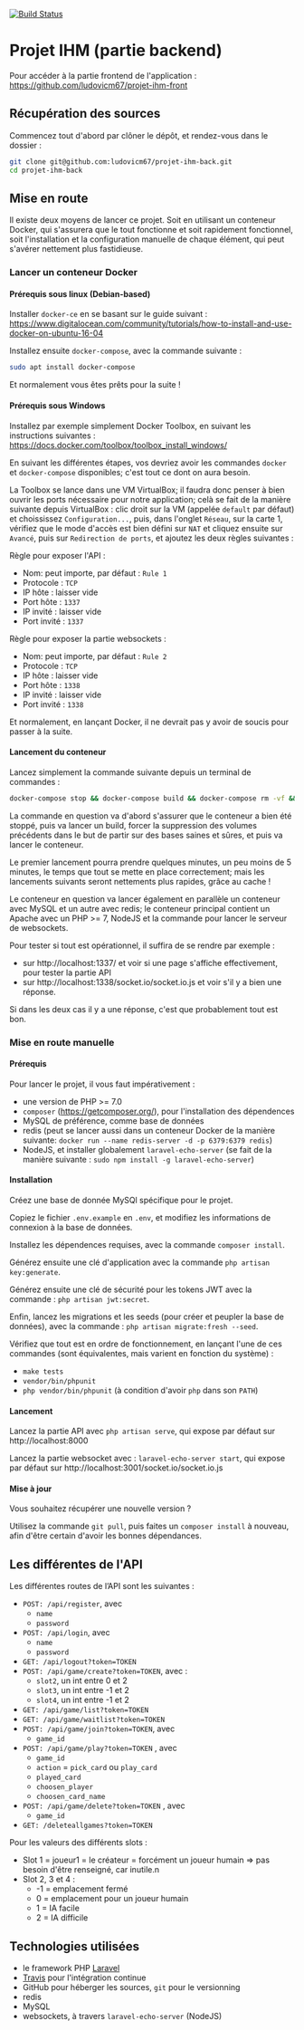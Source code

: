 [![Build Status](https://travis-ci.com/ludovicm67/projet-ihm-back.svg?token=4LgtqqAc8ZPrPBEdLaF6&branch=master)](https://travis-ci.com/ludovicm67/projet-ihm-back)

# Projet IHM (partie backend)

Pour accéder à la partie frontend de l'application :
https://github.com/ludovicm67/projet-ihm-front

## Récupération des sources

Commencez tout d'abord par clôner le dépôt, et rendez-vous dans le dossier :

```sh
git clone git@github.com:ludovicm67/projet-ihm-back.git
cd projet-ihm-back
```

## Mise en route

Il existe deux moyens de lancer ce projet. Soit en utilisant un conteneur
Docker, qui s'assurera que le tout fonctionne et soit rapidement fonctionnel,
soit l'installation et la configuration manuelle de chaque élément, qui peut
s'avérer nettement plus fastidieuse.

### Lancer un conteneur Docker

#### Prérequis sous linux (Debian-based)

Installer `docker-ce` en se basant sur le guide suivant :
https://www.digitalocean.com/community/tutorials/how-to-install-and-use-docker-on-ubuntu-16-04

Installez ensuite `docker-compose`, avec la commande suivante :

```sh
sudo apt install docker-compose
```

Et normalement vous êtes prêts pour la suite !

#### Prérequis sous Windows

Installez par exemple simplement Docker Toolbox, en suivant les instructions
suivantes : https://docs.docker.com/toolbox/toolbox_install_windows/

En suivant les différentes étapes, vos devriez avoir les commandes
`docker` et `docker-compose` disponibles; c'est tout ce dont on aura besoin.

La Toolbox se lance dans une VM VirtualBox; il faudra donc penser à bien
ouvrir les ports nécessaire pour notre application; celà se fait de la manière
suivante depuis VirtualBox : clic droit sur la VM (appelée `default` par défaut)
et choississez `Configuration...`, puis, dans l'onglet `Réseau`, sur la
carte 1, vérifiez que le mode d'accès est bien défini sur `NAT` et cliquez
ensuite sur `Avancé`, puis sur `Redirection de ports`, et ajoutez les deux
règles suivantes :

Règle pour exposer l'API :
 - Nom: peut importe, par défaut : `Rule 1`
 - Protocole : `TCP`
 - IP hôte : laisser vide
 - Port hôte : `1337`
 - IP invité : laisser vide
 - Port invité : `1337`

Règle pour exposer la partie websockets :
 - Nom: peut importe, par défaut : `Rule 2`
 - Protocole : `TCP`
 - IP hôte : laisser vide
 - Port hôte : `1338`
 - IP invité : laisser vide
 - Port invité : `1338`

Et normalement, en lançant Docker, il ne devrait pas y avoir de soucis pour
passer à la suite.

#### Lancement du conteneur

Lancez simplement la commande suivante depuis un terminal de commandes :

```sh
docker-compose stop && docker-compose build && docker-compose rm -vf && docker-compose up
```

La commande en question va d'abord s'assurer que le conteneur a bien été stoppé,
puis va lancer un build, forcer la suppression des volumes précédents dans le
but de partir sur des bases saines et sûres, et puis va lancer le conteneur.

Le premier lancement pourra prendre quelques minutes, un peu moins de 5 minutes,
le temps que tout se mette en place correctement; mais les lancements suivants
seront nettements plus rapides, grâce au cache !

Le conteneur en question va lancer également en parallèle un conteneur avec
MySQL et un autre avec redis; le conteneur principal contient un Apache
avec un PHP >= 7, NodeJS et la commande pour lancer le serveur de websockets.

Pour tester si tout est opérationnel, il suffira de se rendre par exemple :
  - sur http://localhost:1337/ et voir si une page s'affiche effectivement, pour
    tester la partie API
  - sur http://localhost:1338/socket.io/socket.io.js et voir s'il y a bien une
    réponse.

Si dans les deux cas il y a une réponse, c'est que probablement tout est bon.

### Mise en route manuelle

#### Prérequis

Pour lancer le projet, il vous faut impérativement :
  - une version de PHP >= 7.0
  - `composer` (https://getcomposer.org/), pour l'installation des dépendences
  - MySQL de préférence, comme base de données
  - redis (peut se lancer aussi dans un conteneur Docker de la manière suivante:
    `docker run --name redis-server -d -p 6379:6379 redis`)
  - NodeJS, et installer globalement `laravel-echo-server` (se fait de la
    manière suivante : `sudo npm install -g laravel-echo-server`)

#### Installation

Créez une base de donnée MySQl spécifique pour le projet.

Copiez le fichier `.env.example` en `.env`, et modifiez les informations de
connexion à la base de données.

Installez les dépendences requises, avec la commande `composer install`.

Générez ensuite une clé d'application avec la commande
`php artisan key:generate`.

Générez ensuite une clé de sécurité pour les tokens JWT avec la commande :
`php artisan jwt:secret`.

Enfin, lancez les migrations et les seeds (pour créer et peupler la base de
données), avec la commande : `php artisan migrate:fresh --seed`.

Vérifiez que tout est en ordre de fonctionnement, en lançant l'une de ces
commandes (sont équivalentes, mais varient en fonction du système) :
 - `make tests`
 - `vendor/bin/phpunit`
 - `php vendor/bin/phpunit` (à condition d'avoir `php` dans son `PATH`)

#### Lancement

Lancez la partie API avec `php artisan serve`, qui expose par défaut sur
http://localhost:8000

Lancez la partie websocket avec : `laravel-echo-server start`, qui expose par
défaut sur http://localhost:3001/socket.io/socket.io.js

#### Mise à jour

Vous souhaitez récupérer une nouvelle version ?

Utilisez la commande `git pull`, puis faites un `composer install` à nouveau,
afin d'être certain d'avoir les bonnes dépendances.

## Les différentes de l'API

Les différentes routes de l’API sont les suivantes :

  - `POST: /api/register`, avec
    - `name`
    - `password`
  - `POST: /api/login`, avec
    - `name`
    - `password`
  - `GET: /api/logout?token=TOKEN`
  - `POST: /api/game/create?token=TOKEN`, avec :
    - `slot2`, un int entre 0 et 2
    - `slot3`, un int entre -1 et 2
    - `slot4`, un int entre -1 et 2
  - `GET: /api/game/list?token=TOKEN`
  - `GET: /api/game/waitlist?token=TOKEN`
  - `POST: /api/game/join?token=TOKEN`, avec
    - `game_id`
  - `POST: /api/game/play?token=TOKEN` , avec
    - `game_id`
    - `action` = `pick_card` ou `play_card`
    - `played_card`
    - `choosen_player`
    - `choosen_card_name`
  - `POST: /api/game/delete?token=TOKEN` , avec
    - `game_id`
  - `GET: /deleteallgames?token=TOKEN`

Pour les valeurs des différents slots :
  - Slot 1 = joueur1 = le créateur = forcément un joueur humain => pas besoin
    d'être renseigné, car inutile.n
  - Slot 2, 3 et 4 :
    - -1 = emplacement fermé
    - 0 = emplacement pour un joueur humain
    - 1 = IA facile
    - 2 = IA difficile

## Technologies utilisées

 - le framework PHP [Laravel](https://laravel.com/)
 - [Travis](https://travis-ci.com/) pour l'intégration continue
 - GitHub pour héberger les sources, `git` pour le versionning
 - redis
 - MySQL
 - websockets, à travers `laravel-echo-server` (NodeJS)

